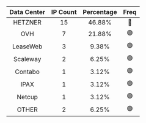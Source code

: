 | Data Center | IP Count | Percentage | Freq |
|:------------:|:--------:|:-----------:|:-----:|
| HETZNER | 15 | 46.88% | 🔴 |
| OVH | 7 | 21.88% | 🟢 |
| LeaseWeb | 3 | 9.38% | 🟢 |
| Scaleway | 2 | 6.25% | 🟢 |
| Contabo | 1 | 3.12% | 🟢 |
| IPAX | 1 | 3.12% | 🟢 |
| Netcup | 1 | 3.12% | 🟢 |
| OTHER | 2 | 6.25% | 🟢 |
